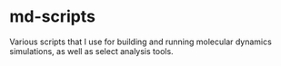 # md-scripts
Various scripts that I use for building and running molecular dynamics simulations, as well as select analysis tools.
